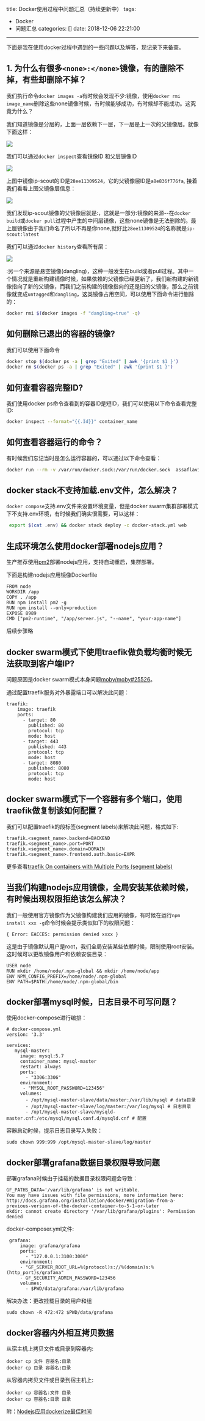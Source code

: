 title: Docker使用过程中问题汇总（持续更新中）
tags:
  - Docker
  - 问题汇总
categories: []
date: 2018-12-06 22:21:00
---
下面是我在使用docker过程中遇到的一些问题以及解答，现记录下来备查。

## 1. 为什么有很多`<none>:</none>`镜像，有的删除不掉，有些却删除不掉？
 
我们执行命令`docker images -a`有时候会发现不少<none>:</none>镜像，使用`docker rmi image_name`删除这些none镜像时候，有时候能够成功，有时候却不能成功。这究竟为什么？

我们知道镜像是分层的，上面一层依赖下一层，下一层是上一次的父镜像层。就像下面这样：

![](http://static.cyub.vip/images/201812/docker-image-layer.png)

我们可以通过`docker inspect`查看镜像ID 和父层镜像ID
<!-- more-->

![](http://static.cyub.vip/images/201812/docker-inspect.jpg)

上图中镜像ip-scout的ID是`28ee11309524`，它的父镜像层ID是`a8e836f776fa`, 接着我们看看上图父镜像层信息：

![](http://static.cyub.vip/images/201812/docker-parent-layer.jpg)

我们发现ip-scout镜像的父镜像层就是<none>:<none>，这就是一部分<none>:</none>镜像的来源--在`docker build`或`docker pull`过程中产生的中间层镜像，这些none镜像是无法删除的。最上层镜像由于我们命名了所以不再是你none,就好比`28ee11309524`的名称就是`ip-scout:latest`

我们可以通过`docker history`查看所有层：

![](http://static.cyub.vip/images/201812/docker-history.jpg)

<none>:</none>另一个来源是悬空镜像(dangling)，这种一般发生在build或者pull过程。其中一个情况就是重新构建镜像时候，如果依赖的父镜像已经更新了，我们新构建的新镜像指向了新的父镜像，而我们之前构建的镜像指向的还是旧的父镜像，那么之前镜像就变成`untagged`和`dangling`，这类镜像占用空间，可以使用下面命令进行删除的：

```bash
docker rmi $(docker images -f "dangling=true" -q)
```

## 如何删除已退出的容器的镜像?

我们可以使用下面命令
```bash
docker stop $(docker ps -a | grep "Exited" | awk '{print $1 }')
docker rm $(docker ps -a | grep "Exited" | awk '{print $1 }') 
```


## 如何查看容器完整ID?

我们使用docker ps命令查看到的容器ID是短ID，我们可以使用以下命令查看完整ID:

```bash
docker inspect --format="{{.Id}}" container_name
```

## 如何查看容器运行的命令？

有时候我们忘记当时是怎么运行容器的，可以通过以下命令查看：

```bash
docker run --rm -v /var/run/docker.sock:/var/run/docker.sock  assaflavie/runlike container_id
```


## docker stack不支持加载.env文件，怎么解决？

`docker compose`支持.env文件来设置环境变量，但是docker swarm集群部署模式下不支持.env环境，有时候我们确实很需要，可以这样：

```bash
 export $(cat .env) && docker stack deploy -c docker-stack.yml web
```

## 生成环境怎么使用docker部署nodejs应用？

生产推荐使用[pm2](http://pm2.keymetrics.io/docs/usage/docker-pm2-nodejs/)部署nodejs应用，支持自动重启，集群部署。

下面是构建nodejs应用镜像Dockerfile
```
FROM node
WORKDIR /app
COPY . /app
RUN npm install pm2 -g
RUN npm install --only=production
EXPOSE 8989
CMD ["pm2-runtime", "/app/server.js", "--name", "your-app-name"]
```

后续步骤略

## docker swarm模式下使用traefik做负载均衡时候无法获取到客户端IP?

问题原因是docker swarm模式本身问题[moby/moby#25526](https://github.com/moby/moby/issues/25526)。

通过配置traefik服务对外暴露端口可以解决此问题：
```
traefik:
    image: traefik
    ports:
      - target: 80
        published: 80
        protocol: tcp
        mode: host
      - target: 443
        published: 443
        protocol: tcp
        mode: host
      - target: 8080
        published: 8080
        protocol: tcp
        mode: host
```

## docker swarm模式下一个容器有多个端口，使用traefik做复制该如何配置？

我们可以配置traefik的段标签(segment labels)来解决此问题，格式如下:

```
traefik.<segment_name>.backend=BACKEND
traefik.<segment_name>.port=PORT
traefik.<segment_name>.domain=DOMAIN
traefik.<segment_name>.frontend.auth.basic=EXPR
```

更多查看[traefik On containers with Multiple Ports (segment labels)](https://docs.traefik.io/configuration/backends/docker/#on-containers-with-multiple-ports-segment-labels)

## 当我们构建nodejs应用镜像，全局安装某依赖时候，有时候出现权限拒绝该怎么解决？

我们一般使用官方镜像作为父镜像构建我们应用的镜像，有时候在运行`npm install xxx -g`命令时候会提示类似如下的权限问题：

```
{ Error: EACCES: permission denied xxxx }
```

这是由于镜像默认用户是root，我们全局安装某些依赖时候，限制使用root安装。这时候可以更改镜像用户和依赖安装目录：

```
USER node
RUN mkdir /home/node/.npm-global && mkdir /home/node/app
ENV NPM_CONFIG_PREFIX=/home/node/.npm-global
ENV PATH=$PATH:/home/node/.npm-global/bin
```

## docker部署mysql时候，日志目录不可写问题？

使用docker-compose进行编排：
```
# docker-compose.yml
version: '3.3'

services:
   mysql-master:
     image: mysql:5.7
     container_name: mysql-master
     restart: always
     ports:
       - "3306:3306"
     environment:
      - "MYSQL_ROOT_PASSWORD=123456"
     volumes:
       - /opt/mysql-master-slave/data/master:/var/lib/mysql # data目录
       - /opt/mysql-master-slave/log/master:/var/log/mysql # 日志目录
       - /opt/mysql-master-slave/mysqld-master.cnf:/etc/mysql/mysql.conf.d/mysqld.cnf # 配置
```

容器启动时候，提示日志目录写入失败：

```
sudo chown 999:999 /opt/mysql-master-slave/log/master
```

## docker部署grafana数据目录权限导致问题

部署grafana时候由于挂载的数据目录权限问题会导致：

```
GF_PATHS_DATA='/var/lib/grafana' is not writable.
You may have issues with file permissions, more information here: http://docs.grafana.org/installation/docker/#migration-from-a-previous-version-of-the-docker-container-to-5-1-or-later
mkdir: cannot create directory '/var/lib/grafana/plugins': Permission denied
```

docker-composer.yml文件:

```
 grafana:
     image: grafana/grafana
     ports:
       - "127.0.0.1:3100:3000"
     environment:
     - "GF_SERVER_ROOT_URL=%(protocol)s://%(domain)s:%(http_port)s/grafana"
     - GF_SECURITY_ADMIN_PASSWORD=123456
     volumes:
       - $PWD/data/grafana:/var/lib/grafana
```

解决办法：更改挂载目录的用户和组

```
sudo chown -R 472:472 $PWD/data/grafana
```

## docker容器内外相互拷贝数据

从宿主机上拷贝文件或目录到容器内:

```
docker cp 文件 容器名:目录
docker cp 目录 容器名:目录
```

从容器内拷贝文件或目录到宿主机上:

```
docker cp 容器名:文件 目录
docker cp 容器名:目录 目录
```

附：[Nodejs应用dockerize最佳时间](https://github.com/nodejs/docker-node/blob/master/docs/BestPractices.md#global-npm-dependencies)